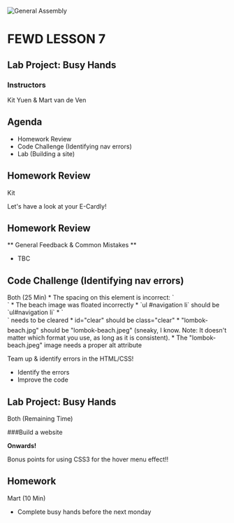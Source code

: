 ![General Assembly](assets/images/ga.png)
# FEWD LESSON 7

## Lab Project: Busy Hands

### Instructors
Kit Yuen & Mart van de Ven 



## Agenda

* Homework Review
* Code Challenge (Identifying nav errors)
* Lab (Building a site)



## Homework Review
<aside class="notes">Kit</aside>

Let's have a look at your E-Cardly!



## Homework Review
<aside class="notes"></aside>

** General Feedback & Common Mistakes **

* TBC



## Code Challenge (Identifying nav errors)
<aside class="notes">Both (25 Min)
* The spacing on this element is incorrect: `<div id= " container">`
* The beach image was floated incorrectly
* `ul #navigation li` should be `ul#navigation li`
* `<div id="nav">` needs to be cleared
* id="clear" should be class="clear"
* "lombok-beach.jpg" should be "lombok-beach.jpeg" (sneaky, I know. Note: It doesn't matter which format you use, as long as it is consistent).
* The "lombok-beach.jpeg" image needs a proper alt attribute
</aside>

Team up & identify errors in the HTML/CSS! 

* Identify the errors
* Improve the code



## Lab Project: Busy Hands
<aside class="notes">Both (Remaining Time)</aside>

###Build a website

**Onwards!**

Bonus points for using CSS3 for the hover menu effect!! 



## Homework
<aside class="notes">Mart (10 Min)</aside>

* Complete busy hands before the next monday